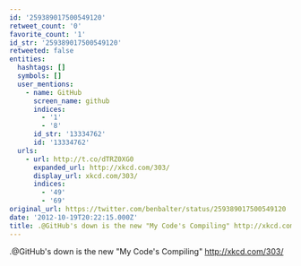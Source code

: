 ```yaml
---
id: '259389017500549120'
retweet_count: '0'
favorite_count: '1'
id_str: '259389017500549120'
retweeted: false
entities:
  hashtags: []
  symbols: []
  user_mentions:
    - name: GitHub
      screen_name: github
      indices:
        - '1'
        - '8'
      id_str: '13334762'
      id: '13334762'
  urls:
    - url: http://t.co/dTRZ0XG0
      expanded_url: http://xkcd.com/303/
      display_url: xkcd.com/303/
      indices:
        - '49'
        - '69'
original_url: https://twitter.com/benbalter/status/259389017500549120
date: '2012-10-19T20:22:15.000Z'
title: .@GitHub's down is the new "My Code's Compiling" http://xkcd.com/303/
---
```


.@GitHub's down is the new "My Code's Compiling" http://xkcd.com/303/